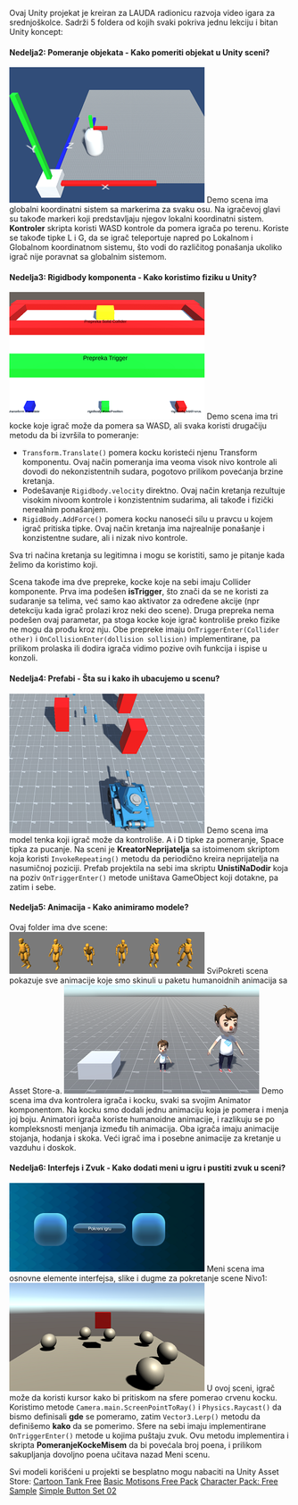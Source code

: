 Ovaj Unity projekat je kreiran za LAUDA radionicu razvoja video igara za srednjoškolce.
Sadrži 5 foldera od kojih svaki pokriva jednu lekciju i bitan Unity koncept:

#### Nedelja2: Pomeranje objekata - Kako pomeriti objekat u Unity sceni?
 ![nedelja2_Image](docs/images/local_vs_global.png)
Demo scena ima globalni koordinatni sistem sa markerima za svaku osu. Na igračevoj glavi su takođe markeri koji predstavljaju njegov lokalni koordinatni sistem.
**Kontroler** skripta koristi WASD kontrole da pomera igrača po terenu. Koriste se takođe tipke L i G, da se igrač teleportuje napred po Lokalnom i Globalnom koordinatnom sistemu, što vodi do različitog ponašanja ukoliko igrač nije poravnat sa globalnim sistemom.

#### Nedelja3: Rigidbody komponenta - Kako koristimo fiziku u Unity?
 ![nedelja3_Image](docs/images/rigidbody.png)
Demo scena ima tri kocke koje igrač može da pomera sa WASD, ali svaka koristi drugačiju metodu da bi izvršila to pomeranje:
* `Transform.Translate()` pomera kocku koristeći njenu Transform komponentu. Ovaj način pomeranja ima veoma visok nivo kontrole ali dovodi do nekonzistentnih sudara, pogotovo prilikom povećanja brzine kretanja.
* Podešavanje `Rigidbody.velocity` direktno. Ovaj način kretanja rezultuje visokim nivoom kontrole i konzistentnim sudarima, ali takođe i fizički nerealnim ponašanjem.
* `RigidBody.AddForce()` pomera kocku nanoseći silu u pravcu u kojem igrač pritiska tipke. Ovaj način kretanja ima najrealnije ponašanje i konzistentne sudare, ali i nizak nivo kontrole.

Sva tri načina kretanja su legitimna i mogu se koristiti, samo je pitanje kada želimo da koristimo koji.

Scena takođe ima dve prepreke, kocke koje na sebi imaju Collider komponente. Prva ima podešen **isTrigger**, što znači da se ne koristi za sudaranje sa telima, već samo kao aktivator za određene akcije (npr detekciju kada igrač prolazi kroz neki deo scene). Druga prepreka nema podešen ovaj parametar, pa stoga kocke koje igrač kontroliše preko fizike ne mogu da prođu kroz nju.
Obe prepreke imaju `OnTriggerEnter(Collider other)` i `OnCollisionEnter(dollision sollision)` implementirane, pa prilikom prolaska ili dodira igrača vidimo pozive ovih funkcija i ispise u konzoli.

#### Nedelja4: Prefabi - Šta su i kako ih ubacujemo u scenu?
 ![nedelja4_Image](docs/images/prefabs.png)
Demo scena ima model tenka koji igrač može da kontroliše. A i D tipke za pomeranje, Space tipka za pucanje.
Na sceni je **KreatorNeprijatelja** sa istoimenom skriptom koja koristi `InvokeRepeating()` metodu da periodično kreira neprijatelja na nasumičnoj poziciji.
Prefab projektila na sebi ima skriptu **UnistiNaDodir** koja na poziv `OnTriggerEnter()` metode uništava GameObject koji dotakne, pa zatim i sebe.

#### Nedelja5: Animacija - Kako animiramo modele?
Ovaj folder ima dve scene:
 ![nedelja5_Image1](docs/images/motion_basics.png)
SviPokreti scena pokazuje sve animacije koje smo skinuli u paketu humanoidnih animacija sa Asset Store-a.
 ![nedelja5_Image2](docs/images/boys.png)
Demo scena ima dva kontrolera igrača i kocku, svaki sa svojim Animator komponentom.
Na kocku smo dodali jednu animaciju koja je pomera i menja joj boju.
Animatori igrača koriste humanoidne animacije, i razlikuju se po kompleksnosti menjanja između tih animacija. Oba igrača imaju animacije stojanja, hodanja i skoka. Veći igrač ima i posebne animacije za kretanje u vazduhu i doskok.

#### Nedelja6: Interfejs i Zvuk - Kako dodati meni u igru i pustiti zvuk u sceni?
 ![nedelja6_Image1](docs/images/ui_menu.png) 
Meni scena ima osnovne elemente interfejsa, slike i dugme za pokretanje scene Nivo1:
 ![nedelja6_Image2](docs/images/level1.png)
U ovoj sceni, igrač može da koristi kursor kako bi pritiskom na sfere pomerao crvenu kocku.
Koristimo metode `Camera.main.ScreenPointToRay()` i `Physics.Raycast()` da bismo definisali **gde** se pomeramo, zatim `Vector3.Lerp()` metodu da definišemo **kako** da se pomerimo. Sfere na sebi imaju implementirane `OnTriggerEnter()` metode u kojima puštaju zvuk. Ovu metodu implementira i skripta **PomeranjeKockeMisem** da bi povećala broj poena, i prilikom sakupljanja dovoljno poena učitava nazad Meni scenu.


Svi modeli korišćeni u projekti se besplatno mogu nabaciti na Unity Asset Store:
[Cartoon Tank Free](https://assetstore.unity.com/packages/3d/vehicles/land/cartoon-tank-free-165189)
[Basic Motisons Free Pack](https://assetstore.unity.com/packages/3d/animations/basic-motions-free-pack-154271)
[Character Pack: Free Sample](https://assetstore.unity.com/packages/3d/characters/humanoids/character-pack-free-sample-79870)
[Simple Button Set 02](https://assetstore.unity.com/packages/2d/gui/icons/simple-button-set-02-184903)
